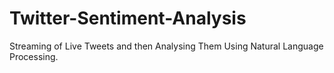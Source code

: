 # Twitter-Sentiment-Analysis
Streaming of Live Tweets and then Analysing Them Using Natural Language Processing. 
